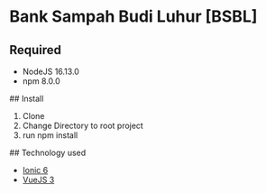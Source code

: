 # Bank Sampah Budi Luhur [BSBL]
## Required
<ul>
    <li> NodeJS 16.13.0 </li>
    <li> npm 8.0.0  </li>
</ul>
## Install
<ol>
    <li> Clone
    <li> Change Directory to root project </li>
    <li> run npm install </li>
</ol>
## Technology used
<ul>
    <li> <a href="https://ionicframework.com/">Ionic 6</a> </li>
    <li> <a href="https://vuejs.org/"> VueJS 3 </a> </li>
</ul>